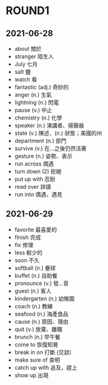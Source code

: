 # ROUND1

## 2021-06-28
- about	關於
- stranger	陌生人
- July	七月
- salt	鹽
- watch	看
- fantastic	(adj.) 奇妙的
- anger	(n.) 生氣
- lightning	(n.) 閃電
- pause	(v.) 中止
- chemistry	(n.) 化學
- speaker	(n.) 演講者、揚聲器
- state	(v.) 陳述、(n.) 狀態；美國的州
- department	(n.) 部門
- survive	(v.) 在...之後仍然活著
- gesture	(n.) 姿勢、表示
- run across	偶遇
- turn down (2)	拒絕
- put up with	忍耐
- read over	詳讀
- run into	偶遇，遇見

## 2021-06-29
- favorite	最喜愛的
- finish	完成
- fix	修理
- less	較少的
- soon	不久
- softball	(n.) 壘球
- buffet	(n.) 自助餐
- pronounce	(v.) 發...音
- guest	(n.) 客人
- kindergarten	(n.) 幼稚園
- coach	(n.) 教練
- seafood	(n.) 海產食品
- cause	(n.) 原因、理由
- quit	(v.) 放棄、離職
- brunch	(n.) 早午餐
- come to	恢復知覺
- break in on	打斷 (交談)
- make sure of	查明
- catch up with	追及，趕上
- show up	出現

